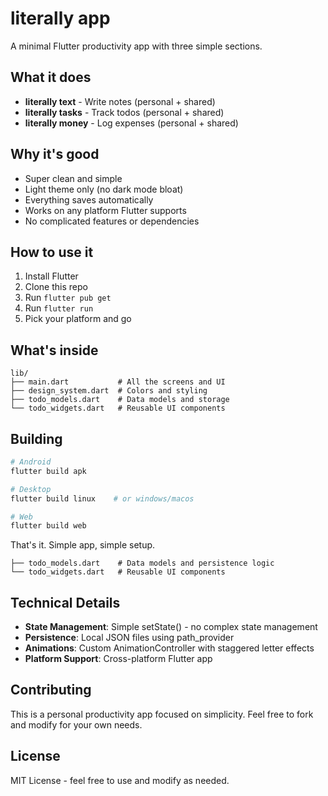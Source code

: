 # literally app

A minimal Flutter productivity app with three simple sections.

## What it does

- **literally text** - Write notes (personal + shared)
- **literally tasks** - Track todos (personal + shared)  
- **literally money** - Log expenses (personal + shared)

## Why it's good

- Super clean and simple
- Light theme only (no dark mode bloat)
- Everything saves automatically
- Works on any platform Flutter supports
- No complicated features or dependencies

## How to use it

1. Install Flutter
2. Clone this repo
3. Run `flutter pub get`
4. Run `flutter run`
5. Pick your platform and go

## What's inside

```
lib/
├── main.dart           # All the screens and UI
├── design_system.dart  # Colors and styling
├── todo_models.dart    # Data models and storage
└── todo_widgets.dart   # Reusable UI components
```

## Building

```bash
# Android
flutter build apk

# Desktop  
flutter build linux    # or windows/macos

# Web
flutter build web
```

That's it. Simple app, simple setup.
```
├── todo_models.dart    # Data models and persistence logic
└── todo_widgets.dart   # Reusable UI components
```
## Technical Details

- **State Management**: Simple setState() - no complex state management
- **Persistence**: Local JSON files using path_provider
- **Animations**: Custom AnimationController with staggered letter effects
- **Platform Support**: Cross-platform Flutter app

## Contributing

This is a personal productivity app focused on simplicity. Feel free to fork and modify for your own needs.

## License

MIT License - feel free to use and modify as needed.
